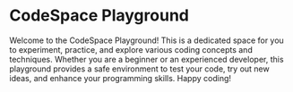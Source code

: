 # CodeSpace Playground

Welcome to the CodeSpace Playground! This is a dedicated space for you to experiment, practice, and explore various coding concepts and techniques. Whether you are a beginner or an experienced developer, this playground provides a safe environment to test your code, try out new ideas, and enhance your programming skills. Happy coding!
